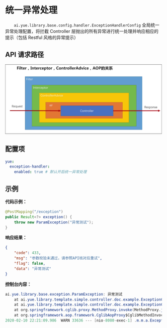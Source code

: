 # 统一异常处理
　　`ai.yue.library.base.config.handler.ExceptionHandlerConfig` 全局统一异常处理配置，将拦截 Controller 层抛出的所有异常进行统一处理并响应相应的提示（包括 Restful 风格的异常提示）

## API 请求路径
![API 请求路径](统一异常处理_files/1.png)

## 配置项
```yml
yue:
  exception-handler:
    enabled: true # 默认开启统一异常处理
```

## 示例
**代码示例：**
```java
@PostMapping("/exception")
public Result<?> exception() {
	throw new ParamException("异常测试");
}
```

**响应结果：**
```json
{
    "code": 433,
    "msg": "参数校验未通过，请参照API核对后重试",
    "flag": false,
    "data": "异常测试"
}
```

**控制台内容：**
```java
ai.yue.library.base.exception.ParamException: 异常测试
	at ai.yue.library.template.simple.controller.doc.example.ExceptionController.exception(ExceptionController.java:25)
	at ai.yue.library.template.simple.controller.doc.example.ExceptionController$$FastClassBySpringCGLIB$$17435ec5.invoke(<generated>:-1)
	at org.springframework.cglib.proxy.MethodProxy.invoke(MethodProxy.java:218)
	at org.springframework.aop.framework.CglibAopProxy$CglibMethodInvocation.invokeJoinpoint(CglibAopProxy.java:750)
2020-02-10 22:21:09.986  WARN 33636 --- [nio-8080-exec-1] .m.m.a.ExceptionHandlerExceptionResolver : Resolved [ai.yue.library.base.exception.ParamException: 异常测试]
```